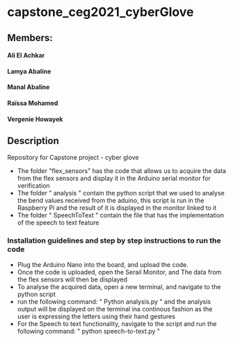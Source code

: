 # capstone_ceg2021_cyberGlove

## Members: 
#### Ali El Achkar  
#### Lamya Abaline
#### Manal Abaline
#### Raïssa Mohamed
#### Vergenie Howayek 

## Description
Repository for Capstone project - cyber glove
- The folder "flex_sensors" has the code that allows us to acquire the data from the flex sensors and display it in the Arduino serial monitor for verification
- The folder " analysis " contain the python script that we used to analyse the bend values received from the aduino, this script is run in the Raspberry Pi and the result of it is displayed in the monitor linked to it
- The folder " SpeechToText " contain the file that has the implementation of the speech to text feature 

### Installation guidelines and step by step instructions to run the code
- Plug the Arduino Nano into the board, and upload the code.
- Once the code is uploaded, open the Serail Monitor, and The data from the flex sensors will then be displayed
- To analyse the acquired data, open a new terminal, and navigate to the python script
- run the following command: " Python analysis.py " and the analysis output will be displayed on the terminal ina continous fashion as the user is expressing the letters using their hand gestures
- For the Speech to text functionality, navigate to the script and run the following command: " python  speech-to-text.py "

